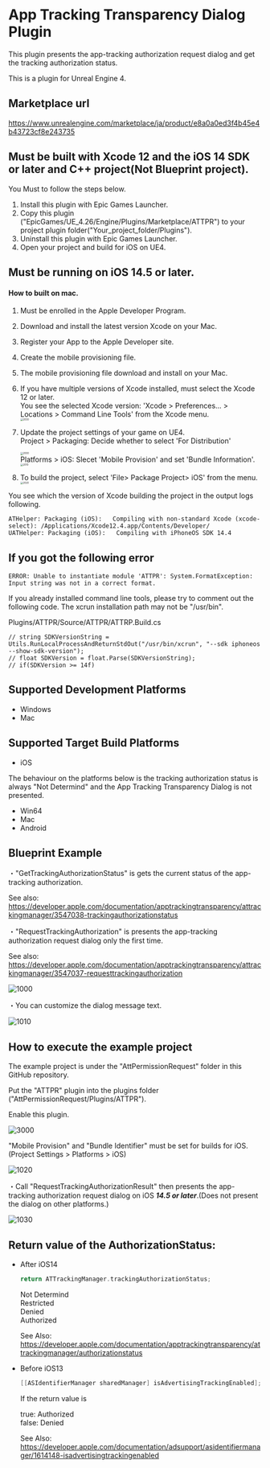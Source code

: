 # App Tracking Transparency Dialog Plugin

This plugin presents the app-tracking authorization request dialog and get the tracking authorization status.

This is a plugin for Unreal Engine 4.

## Marketplace url

https://www.unrealengine.com/marketplace/ja/product/e8a0a0ed3f4b45e4b43723cf8e243735

## Must be built with Xcode 12 and the iOS 14 SDK or later and C++  project(Not Blueprint project). 

You Must to follow the steps below.

1. Install this plugin with Epic Games Launcher.
2. Copy this plugin ("EpicGames/UE_4.26/Engine/Plugins/Marketplace/ATTPR") to your project plugin folder("Your_project_folder/Plugins").
3. Uninstall  this plugin with Epic Games Launcher.
4. Open your project and build for iOS on UE4. 

## Must be running on iOS 14.5 or later. 

#### How to built on mac.

1. Must be enrolled in the Apple Developer Program.

2. Download and install the latest version Xcode on your Mac.

3. Register your App to the Apple Developer site.

4. Create the mobile provisioning file.

5. The mobile provisioning file download and install on your Mac.

6. If you have multiple versions of Xcode installed, must select the Xcode 12 or later. <br>
   You see the selected Xcode version: 'Xcode > Preferences... > Locations > Command Line Tools' from the Xcode menu.<br>
   <img src="images/2030.png" alt="2030" style="zoom:33%;" />

7. Update the project settings of your game on UE4.<br>
   Project > Packaging: Decide whether to select 'For Distribution'<br>

   <img src="images/2000.png" alt="2000" style="zoom: 33%;" /><br>Platforms > iOS: Slecet 'Mobile Provision' and set 'Bundle Information'.<br>
   <img src="images/2010.png" alt="2010" style="zoom: 33%;" />

8. To build the project, select 'File> Package Project> iOS' from the menu.<br>
   <img src="images/2020.png" alt="2020" style="zoom: 33%;" />

You see which the version of Xcode building the project in the output logs following.

```
ATHelper: Packaging (iOS):   Compiling with non-standard Xcode (xcode-select): /Applications/Xcode12.4.app/Contents/Developer/
UATHelper: Packaging (iOS):   Compiling with iPhoneOS SDK 14.4
```

## If you got the following error

```
ERROR: Unable to instantiate module 'ATTPR': System.FormatException: Input string was not in a correct format.
```

If you already installed command line tools, please try to comment out the following code. 
The xcrun installation path may not be "/usr/bin".

Plugins/ATTPR/Source/ATTPR/ATTRP.Build.cs

```
// string SDKVersionString = Utils.RunLocalProcessAndReturnStdOut("/usr/bin/xcrun", "--sdk iphoneos --show-sdk-version");  
// float SDKVersion = float.Parse(SDKVersionString);
// if(SDKVersion >= 14f)
```



## Supported Development Platforms

- Windows
- Mac

## Supported Target Build Platforms

- iOS

The behaviour on the platforms below is the tracking authorization status is always "Not Determind" and the App Tracking Transparency Dialog is not presented.

- Win64
- Mac
- Android

## Blueprint Example

・"GetTrackingAuthorizationStatus" is gets the current status of the app-tracking authorization.

See also: https://developer.apple.com/documentation/apptrackingtransparency/attrackingmanager/3547038-trackingauthorizationstatus

・"RequestTrackingAuthorization" is presents the app-tracking authorization request dialog only the first time.

See also: https://developer.apple.com/documentation/apptrackingtransparency/attrackingmanager/3547037-requesttrackingauthorization 

![1000](images/1000.png)



・You can customize the dialog message text.

![1010](images/1010.png)



## How to execute the example project

The example project is under the "AttPermissionRequest" folder  in this GitHub repository.

Put the "ATTPR" plugin into the plugins folder ("AttPermissionRequest/Plugins/ATTPR").

Enable this plugin.

![3000](images/3000.png)

"Mobile Provision" and "Bundle Identifier" must be set for  builds for iOS.<br>
(Project Settings > Platforms > iOS) 

![1020](images/1020.png)

・Call "RequestTrackingAuthorizationResult"  then presents the app-tracking authorization request dialog on iOS ***14.5 or later***.(Does not present the dialog on other platforms.)

![1030](images/1030.PNG)



## Return value of the AuthorizationStatus:

- After iOS14

  ```objective-c
  return ATTrackingManager.trackingAuthorizationStatus;
  ```

  Not Determind<br>
  Restricted<br>
  Denied<br>
  Authorized<br>

  See Also: https://developer.apple.com/documentation/apptrackingtransparency/attrackingmanager/authorizationstatus

- Before iOS13

  ```objective-c
  [[ASIdentifierManager sharedManager] isAdvertisingTrackingEnabled];
  ```

  If the return value is
  
  true: Authorized<br>false: Denied
  
  See Also: https://developer.apple.com/documentation/adsupport/asidentifiermanager/1614148-isadvertisingtrackingenabled